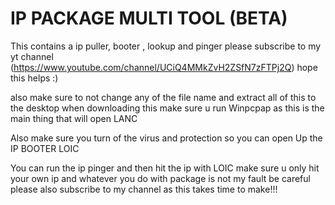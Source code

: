 # IP PACKAGE MULTI TOOL (BETA)
 This contains a ip puller, booter , lookup and pinger please subscribe
to my yt channel (https://www.youtube.com/channel/UCiQ4MMkZvH2ZSfN7zFTPj2Q) hope this helps :)



also make sure to not change any of the file name and extract all of this to the desktop
when downloading this make sure u run Winpcpap as this is the main thing that will open 
LANC 

Also make sure you turn of the virus and protection so you can open Up the IP BOOTER
LOIC

You can run the ip pinger and then hit the ip with LOIC make sure u only hit your own ip
and whatever you do with package is not my fault 
be careful please also subscribe to my channel as this takes time to make!!!
